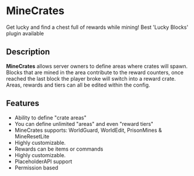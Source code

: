 # MineCrates

  Get lucky and find a chest full of rewards while mining! Best 'Lucky Blocks' plugin available

## Description

**MineCrates** allows server owners to define areas where crates will spawn. Blocks that are mined in the area contribute to the reward counters, once reached the last block the player broke will switch into a reward crate. Areas, rewards and tiers can all be edited within the config.

## Features

* Ability to define "crate areas"
* You can define unlimited "areas" and even "reward tiers"
* MineCrates supports: WorldGuard, WorldEdit, PrisonMines & MineResetLite
* Highly customizable.
* Rewards can be items or commands
* Highly customizable.
* PlaceholderAPI support
* Permission based
